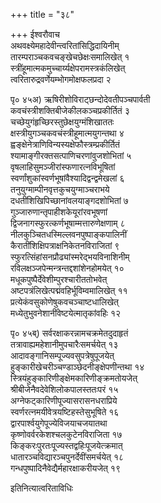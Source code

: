 +++
title = "३८"

+++
ईश्वरौवाच  
अथवक्ष्येमहादेवीन्त्वरितांसिद्धिदायिनीम्   
तारम्पराञ्चकवचङ्खेचछेक्षःसमालिखेत् १   
स्त्रींहूमात्मकमुच्चार्य्यक्षेपरामस्त्रकंलिखेत्   
त्वरितारुद्रवर्णेयम्भोगमोक्षफलप्रदा २   
    
पृ० ४५अ) ऋषिरीशोविराट्छन्दोदेवतीपञ्चपार्वती   
कवचंस्त्रीशक्तिबीजेकीलकञ्चप्रकीर्तितं ३   
चच्छेयुगंहृच्छिरस्तुछेक्षयुग्मंशिखाततः   
क्षस्त्रीयुगञ्चकवचंस्त्रीहूमात्मयुगन्तथा ४   
ह्वङ्क्षेनेत्राणिविन्यस्यक्षेफौस्त्रम्प्रकीर्तितं   
श्यामाङ्गीरक्तसत्पाणिचरणांवुजशोभितां ५   
वृषलाहिसुमञ्जीरांस्फणारत्नविभूषितां   
स्वर्णांशुकांस्वर्णभूषांवैश्यादिद्वन्द्वमेखलां ६   
तनुयुग्माम्पीनवृत्तकुचयुग्माञ्चराभये   
दधतींशिखिपिच्छानांवलयाङ्गदशोभितां ७   
गुञ्जारुणान्तृपाहीशकेयूरांरवभूषणां   
द्विजनागस्फुरत्कर्णभूषाम्मत्तारुणेक्षणाम् ८   
नीलकुञ्चितधस्मिल्लवनपुष्पाङ्कपालिनीं   
कैरातींशिक्षिपत्राक्षनिकेतनविराजितां ९   
स्फुरत्सिंहांसनप्रौढ्यांस्मरेद्भयविनाशिनीम्   
रविलक्षञ्जपेन्मन्त्रन्तद्दशांशेनहोमयेत् १०   
मधूकपुष्पैर्देवेशीम्पुरश्चारीततोभवेत्   
अष्टपत्रंलिखेत्पद्मंवहिर्भूविम्वमालिखेत् ११   
प्रत्येकंवसुकोणेषुकवचञ्चाष्टधालिखेत्   
मध्येतुभुवनेशानींवेष्टयेत्मातृकांवहिः १२   
    
पृ० ४५ब्) सर्वरक्षाकरन्नामचक्रमेतदुदाहृतं   
तत्रावाह्यमहेशानीमुपचारैःसमर्चयेत् १३   
आदावङ्गानिसम्पूज्यवसुपत्रेषुपूजयेत्   
हुङ्कारीखेचरीञ्चण्डाञ्छेदनीङ्क्षेपणीन्तथा १४   
स्त्रियंहुङ्कारिणीङ्क्षेमकारिणीङ्क्रमतोयजेत्   
श्रीबीजेनैवदेवेशिलोकपालस्ततःपरं १५   
अग्नेफट्कारिणीपूज्यासरासनधराप्रिये   
स्वर्णरत्नमयीवेत्रयष्टिहस्तेसुभूषिते १६   
द्वारपार्श्वयुगेपूज्येविजयाचजयातथा   
कृष्णोवर्वरकेशश्चलकुटेनविराजिता १७   
किङ्करःपुरतःपूज्यस्तद्वहिःपूजयेत्क्रमात्   
धातारञ्चविद्यारञ्चपुनर्देवींसमर्चयेत् १८   
गन्धपुष्पादिनैवेद्यैर्महारक्षाकरीयजेत् १९   
    
इतिनित्यात्वरिताविधिः   
